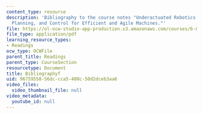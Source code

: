 ```yaml
---
content_type: resource
description: 'Bibliography to the course notes "Underactuated Robotics: Learning,
  Planning, and Control for Efficient and Agile Machines."'
file: https://ol-ocw-studio-app-production.s3.amazonaws.com/courses/6-832-underactuated-robotics-spring-2009/9675955856dccca5400c50d2dceb3aa6_MIT6_832s09_read_refs.pdf
file_type: application/pdf
learning_resource_types:
- Readings
ocw_type: OCWFile
parent_title: Readings
parent_type: CourseSection
resourcetype: Document
title: Bibliographyf
uid: 96759558-56dc-cca5-400c-50d2dceb3aa6
video_files:
  video_thumbnail_file: null
video_metadata:
  youtube_id: null
---
```

